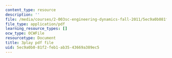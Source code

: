 ```yaml
---
content_type: resource
description: ''
file: /media/courses/2-003sc-engineering-dynamics-fall-2011/5ec9a0b081f2feb1ab3543669a389ec5_p9DHjoLS3GA.pdf
file_type: application/pdf
learning_resource_types: []
ocw_type: OCWFile
resourcetype: Document
title: 3play pdf file
uid: 5ec9a0b0-81f2-feb1-ab35-43669a389ec5
---
```

